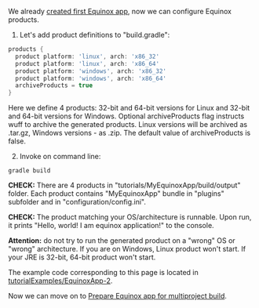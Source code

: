 We already [created first Equinox app](Create-first-Equinox-app), now we can configure Equinox products.

1. Let's add product definitions to "build.gradle":

  ```groovy
  products {
    product platform: 'linux', arch: 'x86_32'
    product platform: 'linux', arch: 'x86_64'
    product platform: 'windows', arch: 'x86_32'
    product platform: 'windows', arch: 'x86_64'
    archiveProducts = true
  }
  ```

  Here we define 4 products: 32-bit and 64-bit versions for Linux and 32-bit and 64-bit versions for Windows.
  Optional archiveProducts flag instructs wuff to archive the generated products. Linux versions will be 
  archived as .tar.gz, Windows versions - as .zip. The default value of archiveProducts is false.

2. Invoke on command line:

  ```shell
  gradle build
  ```

  **CHECK:** There are 4 products in "tutorials/MyEquinoxApp/build/output" folder. Each product contains "MyEquinoxApp" bundle in "plugins" subfolder and in "configuration/config.ini". 

  **CHECK:** The product matching your OS/architecture is runnable. Upon run, it prints "Hello, world! I am equinox application!" to the console.

  **Attention:** do not try to run the generated product on a "wrong" OS or "wrong" architecture. 
  If you are on Windows, Linux product won't start. If your JRE is 32-bit, 64-bit product won't start.

The example code corresponding to this page is located in [tutorialExamples/EquinoxApp-2](../tree/master/tutorialExamples/EquinoxApp-2).

Now we can move on to [Prepare Equinox app for multiproject build](Prepare-Equinox-app-for-multiproject-build).